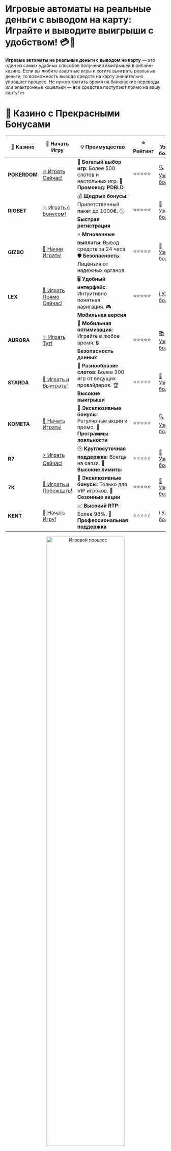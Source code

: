 # **Игровые автоматы на реальные деньги с выводом на карту: Играйте и выводите выигрыши с удобством! 💳🎰**

**Игровые автоматы на реальные деньги с выводом на карту** — это один из самых удобных способов получения выигрышей в онлайн-казино. Если вы любите азартные игры и хотите выиграть реальные деньги, то возможность вывода средств на карту значительно упрощает процесс. Не нужно тратить время на банковские переводы или электронные кошельки — все средства поступают прямо на вашу карту! 💵

# 🌟 Казино с Прекрасными Бонусами

| 🎲 **Казино** | 🔗 **Начать Игру** | 💡 **Преимущество** | ⭐ **Рейтинг** | 🔗 **Узнать больше** | 🆕 **Новая информация** |
|--------------|---------------------|---------------------|----------------|----------------------|-------------------------|
| **POKERDOM**  | [🔥 Играть Сейчас!](https://brandplay.link/4k77v2yx) | 🎉 **Богатый выбор игр**: Более 500 слотов и настольных игр. 🎁 **Промокод**: **PDBLD** | ⭐⭐⭐⭐⭐ | [🔍 Узнать больше](https://brandplay.link/4k77v2yx) | 🏆 **Победители турниров** получают эксклюзивные подарки! |
| **RIOBET**    | [💥 Играть с Бонусом!](https://brandplay.link/7xBLTPyj) | 💰 **Щедрые бонусы**: Приветственный пакет до 1000€. 🕒 **Быстрая регистрация** | ⭐⭐⭐⭐⭐ | [📖 Узнать больше](https://brandplay.link/7xBLTPyj) | 💬 **Поддержка 24/7** для комфортной игры в любое время! |
| **GIZBO**     | [🚀 Начни Играть!](https://brandplay.link/bprXw4YV) | ⚡ **Мгновенные выплаты**: Вывод средств за 24 часа. 🛡️ **Безопасность**: Лицензия от надежных органов | ⭐⭐⭐⭐⭐ | [📝 Узнать больше](https://brandplay.link/bprXw4YV) | 🔒 **SSL-шифрование** для максимальной безопасности данных игроков. |
| **LEX**       | [💎 Играть Прямо Сейчас!](https://brandplay.link/zW4hdDFV) | 🖥️ **Удобный интерфейс**: Интуитивно понятная навигация. 🎮 **Мобильная версия** | ⭐⭐⭐⭐⭐ | [ℹ️ Узнать больше](https://brandplay.link/zW4hdDFV) | 📱 **Поддержка всех мобильных устройств** для удобства игры в любом месте. |
| **AURORA**    | [✨ Играть Тут!](https://10trafic-stat2.com/click/668546556bcc6313411604bd/6766/13032/subaccount) | 📱 **Мобильная оптимизация**: Играйте в любое время. 🔒 **Безопасность данных** | ⭐⭐⭐⭐⭐ | [📚 Узнать больше](https://10trafic-stat2.com/click/668546556bcc6313411604bd/6766/13032/subaccount) | 🌍 **Международная лицензия** на деятельность в разных странах. |
| **STARDА**    | [🎉 Играть и Выиграть!](https://brandplay.link/fB7xwRFL) | 🎰 **Разнообразие слотов**: Более 300 игр от ведущих провайдеров. 🏆 **Высокие выигрыши** | ⭐⭐⭐⭐⭐ | [🔎 Узнать больше](https://brandplay.link/fB7xwRFL) | 🎉 **Ежемесячные турниры** с крупными призами! |
| **KOMETA**    | [🎁 Начать Играть!](https://brandplay.link/8ZymQJV8) | 🎁 **Эксклюзивные бонусы**: Регулярные акции и промо. 🔄 **Программы лояльности** | ⭐⭐⭐⭐⭐ | [🔍 Узнать больше](https://brandplay.link/8ZymQJV8) | 🌟 **Персонализированные предложения** для долгосрочных игроков. |
| **R7**        | [⚡ Играть Сейчас!](https://brandplay.link/bMd3Yjsw) | 🕒 **Круглосуточная поддержка**: Всегда на связи. 💸 **Высокие лимиты** | ⭐⭐⭐⭐⭐ | [📖 Узнать больше](https://brandplay.link/bMd3Yjsw) | 🎯 **Рейтинг игроков** для лучших участников. |
| **7K**        | [🎯 Играть и Побеждать!](https://brandplay.link/BvQyFShp) | 🌟 **Эксклюзивные бонусы**: Только для VIP игроков. 🎉 **Сезонные акции** | ⭐⭐⭐⭐⭐ | [📝 Узнать больше](https://brandplay.link/BvQyFShp) | 🥇 **Особые привилегии** для постоянных игроков. |
| **KENT**      | [🔑 Начать Игру!](https://brandplay.link/Fv2WP3js) | 📈 **Высокий RTP**: Более 98%. 💼 **Профессиональная поддержка** | ⭐⭐⭐⭐⭐ | [ℹ️ Узнать больше](https://brandplay.link/Fv2WP3js) | 💬 **Поддержка на нескольких языках** для удобства игроков. |

<div align="center"> <img src="https://i.pinimg.com/originals/1d/b3/25/1db325483acbe642c6d4e6fdd73a4988.gif" alt="Игровой процесс" width="70%"> </div>
---

# 🚀 Быстрые Выигрыши и Поддержка

| 🎲 **Казино** | 🔗 **Начать Игру** | 💡 **Преимущество** | ⭐ **Рейтинг** | 🔗 **Узнать больше** | 🆕 **Новая информация** |
|--------------|---------------------|---------------------|----------------|----------------------|-------------------------|
| **GAMA**      | [🎯 Играть Прямо Сейчас!](https://brandplay.link/j6NMKsDz) | 🔍 **Интуитивный интерфейс**: Легкость использования. 🏅 **Престижные турниры** | ⭐⭐⭐⭐☆ | [🔎 Узнать больше](https://brandplay.link/j6NMKsDz) | 🏆 **Турниры с большими призами** каждый месяц. |
| **ONION**     | [💥 Играть и Выигрывать!](https://brandplay.link/zBGRVpQ9) | 🤑 **Низкие ставки**: Идеально для начинающих. 🔄 **Быстрые выводы** | ⭐⭐⭐⭐☆ | [🔍 Узнать больше](https://brandplay.link/zBGRVpQ9) | 🎮 **Казино для новичков** с простыми правилами. |
| **ЧЕМПИОН**   | [🏅 Играть в Турнире!](https://temon-gter.cfd/go/lRq?p80412p304504pcc44t17455) | 🏅 **Лояльная программа**: Награды за активность. 🎁 **Ежемесячные бонусы** | ⭐⭐⭐⭐☆ | [📖 Узнать больше](https://temon-gter.cfd/go/lRq?p80412p304504pcc44t17455) | 🥇 **Турниры и лояльность** — каждый шаг вознаграждается. |
| **VAVADA**    | [🚀 Играть Без Ожидания!](https://vavadapartner.pro/?promo=ea5c9275-6854-4505-94fc-95ab18221945-linkb2) | 🚀 **Быстрая регистрация**: Начните играть мгновенно. 🔐 **Безопасные транзакции** | ⭐⭐⭐⭐☆ | [📝 Узнать больше](https://vavadapartner.pro/?promo=ea5c9275-6854-4505-94fc-95ab18221945-linkb2) | 🏆 **Программа для новых игроков** с бонусами за регистрацию. |
| **FRIENDS**   | [🎉 Играть и Развлекаться!](https://gofriends.mba/linkb2) | 🤝 **Социальные игры**: Играйте с друзьями. 🌐 **Мультиплатформенность** | ⭐⭐⭐⭐☆ | [ℹ️ Узнать больше](https://gofriends.mba/linkb2) | 🎮 **Играйте с друзьями** и зарабатывайте бонусы за совместные действия. |
| **1WIN**      | [⚡ Играть и Выигрывать!](https://brandplay.link/smXVpBbG) | 🏆 **Спортивные ставки**: Широкий выбор видов спорта. 💵 **Высокие коэффициенты** | ⭐⭐⭐⭐☆ | [📚 Узнать больше](https://brandplay.link/smXVpBbG) | ⚽ **Бонусы на спортивные ставки** для активных игроков. |
| **DRIP**      | [💥 Играть Сразу!](https://drp-ircp01.com/c07e6a3db) | 🌐 **Инновационные игры**: Новейшие игровые технологии. 🛡️ **Высокая безопасность** | ⭐⭐⭐⭐☆ | [🔎 Узнать больше](https://drp-ircp01.com/c07e6a3db) | 🔧 **Инновационные функции** для удобства игры. |
| **JOYCASINO** | [🎰 Играть И Побеждать!](https://rpc30.call2me.pro/?/ru/registration?apkpop=0&partner=p24970p3291217pc98f) | 🎁 **Приятные бонусы**: Ежедневные акции и подарки. 🕹️ **Разнообразие игр** | ⭐⭐⭐⭐☆ | [🔍 Узнать больше](https://rpc30.call2me.pro/?/ru/registration?apkpop=0&partner=p24970p3291217pc98f) | 🎉 **Щедрые фриспины** для новых игроков. |
| **PLAYFORTUNA** | [🔥 Играть С Бонусом!](https://fortunapromo.net/alt/playfortuna/registration?0dc4a9362a71feb7e3f165fb8e766f70) | 🎉 **Регулярные акции**: Бонусы, фриспины и многое другое. 🏅 **Турниры** | ⭐⭐⭐⭐☆ | [📚 Узнать больше](https://fortunapromo.net/alt/playfortuna/registration?0dc4a9362a71feb7e3f165fb8e766f70) | 🎯 **Выгодные предложения** на популярные игры. |
| **SYKAA**     | [💸 Играть Сейчас!](https://s-two-way.com/?source=linkb2&pid=30697) | 💸 **Доступные ставки**: Идеально для новичков. 🎁 **Щедрые бонусы** | ⭐⭐⭐⭐☆ | [🔍 Узнать больше](https://s-two-way.com/?source=linkb2&pid=30697) | 💥 **Акции с большими бонусами** для новичков и опытных игроков. |

<div align="center"> <img src="https://i.pinimg.com/originals/1d/b3/25/1db325483acbe642c6d4e6fdd73a4988.gif" alt="Игровой процесс" width="70%"> </div>
---

# 💸 Казино с Привлекательными Программами Лояльности

| 🎲 **Казино** | 🔗 **Начать Игру** | 💡 **Преимущество** | ⭐ **Рейтинг** | 🔗 **Узнать больше** | 🆕 **Новая информация** |
|--------------|---------------------|---------------------|----------------|----------------------|-------------------------|
| **KOMETA**    | [🎯 Начни Играть!](https://brandplay.link/8ZymQJV8) | 🎁 **Эксклюзивные бонусы**: Регулярные акции и промо. 🔄 **Программы лояльности** | ⭐⭐⭐⭐⭐ | [🔍 Узнать больше](https://brandplay.link/8ZymQJV8) | 🌟 **Персонализированные предложения** для долгосрочных игроков. |
| **1Xslots**   | [🏅 Играть Прямо Сейчас!](https://brandplay.link/hSB1khtr) | 🎉 **Множество акций**: Еженедельные бонусы и турниры. 🛡️ **Безопасность** | ⭐⭐⭐⭐⭐ | [📚 Узнать больше](https://brandplay.link/hSB1khtr) | 🏅 **Награды за активность**: участники программы лояльности получают специальные привилегии. |
| **R7**        | [🚀 Играть Сейчас!](https://brandplay.link/bMd3Yjsw) | 🕒 **Круглосуточная поддержка**: Всегда на связи. 💸 **Высокие лимиты** | ⭐⭐⭐⭐⭐ | [📖 Узнать больше](https://brandplay.link/bMd3Yjsw) | 💬 **VIP-поддержка** для постоянных игроков с приоритетом. |


![Казино](https://schaeffers-cdn.s3.amazonaws.com/images/default-source/schaeffers-cdn-images/default-images/sectors/bigstock-casino-gambling-concept-with-f-369012793.jpg?sfvrsn=493ad806_4)

## Что такое **игровые автоматы на реальные деньги с выводом на карту**? 🎯

**Игровые автоматы на реальные деньги с выводом на карту** — это игровые аппараты, в которых вы можете играть на деньги и выводить свои выигрыши напрямую на банковскую карту. Такая система удобна, потому что не требует дополнительных шагов для получения средств, и все транзакции происходят быстро и безопасно. 💳

### Как выбрать **игровые автоматы на реальные деньги с выводом на карту**? 💡

1. **Проверьте лицензию казино** 🔑  
   Выбирайте только лицензированные казино, которые предлагают безопасные и быстрые способы вывода средств. Лицензия гарантирует, что казино придерживается всех стандартов безопасности.

2. **Наличие популярных карт** 💳  
   Убедитесь, что казино поддерживает вывод на карту вашей банковской системы. Большинство казино поддерживают карты Visa и MasterCard, но важно уточнить, какие карты доступны.

3. **Условия вывода средств** 🏦  
   Проверьте, сколько времени занимает вывод на карту. Время вывода может варьироваться от нескольких часов до нескольких дней, в зависимости от казино.

4. **Размеры минимальных и максимальных сумм для вывода** 💸  
   Обратите внимание на минимальные и максимальные суммы, которые можно вывести с игровых автоматов на вашу карту. Это поможет вам избежать недоразумений при выводе средств.

## Плюсы **игровых автоматов на реальные деньги с выводом на карту** 🎉

1. **Удобство и простота** ✅  
   Вывод на банковскую карту — это один из самых удобных способов получения выигрышей. Это быстрый и привычный для большинства игроков способ получения средств.

2. **Безопасность транзакций** 🔒  
   Карты, такие как Visa и MasterCard, обеспечивают высокий уровень безопасности при проведении транзакций, что минимизирует риски.

3. **Мгновенные выводы** ⏱️  
   Многие онлайн-казино предлагают быстрые выводы на карты, позволяя вам получить выигранные деньги в короткие сроки. В зависимости от казино и типа карты, процесс может занять от нескольких часов до нескольких рабочих дней.

4. **Поддержка международных карт** 🌍  
   Многие казино поддерживают карты международных платежных систем, что позволяет игрокам из разных стран использовать этот способ для получения выигрышей.

## Как начать играть в **игровые автоматы на реальные деньги с выводом на карту**? 🎮

1. **Регистрация в казино** 📝  
   Для начала зарегистрируйтесь в казино, которое поддерживает вывод на карту. Процесс регистрации обычно простой и займет всего несколько минут.

2. **Пополнение счета** 💳  
   Внесите депозит на игровой счет через удобный метод, включая вашу банковскую карту. Большинство казино поддерживают Visa, MasterCard и другие популярные карты.

3. **Выбор игры и ставка** 🎰  
   После пополнения счета выберите игровой автомат, который вас интересует, и сделайте ставку. Выигрыши с таких игр можно выводить на вашу карту.

4. **Вывод выигрыша** 💵  
   После того как вы выиграли, перейдите в раздел "Вывод средств" в вашем личном кабинете и выберите карту для вывода. Заполните нужные данные и подтвердите транзакцию.

## Популярные **игровые автоматы на реальные деньги с выводом на карту** 🏆

Многие казино предлагают широкий выбор игровых автоматов, которые поддерживают вывод на карту. Вот некоторые из самых популярных:

1. **Слоты с прогрессивным джекпотом** 💎  
   Эти игровые автоматы могут принести вам огромные выигрыши. Бонусы и джекпоты выводятся на карту, что делает процесс получения денег удобным.

2. **Классические 3-барабанные слоты** 🎰  
   Эти автоматы идеально подходят для новичков. Простота игры и быстрые выигрыши делают их популярными среди игроков.

3. **Видео-слоты с бонусными играми** 🎯  
   Более сложные игровые автоматы с дополнительными бонусными играми и фриспинами. Выигрыши с таких слотов также можно выводить на карту.

## Часто задаваемые вопросы (FAQ) ❓

### 1. Как долго занимает вывод выигрыша на карту? ⏳

Время вывода средств на карту зависит от казино и типа карты. Обычно процесс занимает от нескольких часов до нескольких рабочих дней.

### 2. Можно ли вывести деньги на карту Visa или MasterCard? 💳

Да, большинство онлайн-казино поддерживают вывод средств на карты Visa и MasterCard, которые являются самыми популярными платежными системами.

### 3. Есть ли ограничения по суммам для вывода на карту? 💸

Да, каждое казино устанавливает минимальные и максимальные суммы для вывода средств. Ознакомьтесь с условиями казино, чтобы избежать недоразумений.

## Заключение: Играйте в **игровые автоматы на реальные деньги с выводом на карту** и выигрывайте с комфортом! 🎉

**Игровые автоматы на реальные деньги с выводом на карту** — это удобный и безопасный способ получать выигрыши. Благодаря этому методу, вы можете без лишних хлопот получить свои средства на банковскую карту. Начните играть уже сегодня и испытайте удачу в лучших онлайн-казино! 🍀💳
